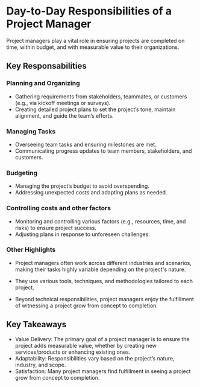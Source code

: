 # Day-to-Day Responsibilities of a Project Manager

Project managers play a vital role in ensuring projects are completed on time, within budget, and with measurable value to their organizations.

## Key Responsabilities

### Planning and Organizing

- Gathering requirements from stakeholders, teammates, or customers (e.g., via kickoff meetings or surveys).
- Creating detailed project plans to set the project’s tone, maintain alignment, and guide the team’s efforts.

### Managing Tasks

- Overseeing team tasks and ensuring milestones are met.
- Communicating progress updates to team members, stakeholders, and customers.

### Budgeting

- Managing the project’s budget to avoid overspending.
- Addressing unexpected costs and adapting plans as needed.

### Controlling costs and other factors

- Monitoring and controlling various factors (e.g., resources, time, and risks) to ensure project success.
- Adjusting plans in response to unforeseen challenges.

### Other Highlights

- Project managers often work across different industries and scenarios, making their tasks highly variable depending on the project's nature.

- They use various tools, techniques, and methodologies tailored to each project.
- Beyond technical responsibilities, project managers enjoy the fulfillment of witnessing a project grow from concept to completion.

## Key Takeaways

- Value Delivery: The primary goal of a project manager is to ensure the project adds measurable value, whether by creating new services/products or enhancing existing ones.
- Adaptability: Responsibilities vary based on the project’s nature, industry, and scope.
- Satisfaction: Many project managers find fulfillment in seeing a project grow from concept to completion.